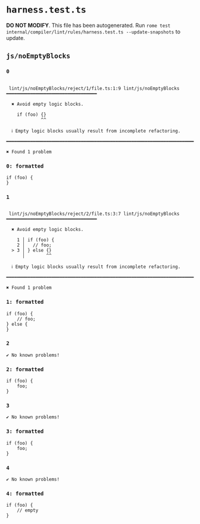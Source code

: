 # `harness.test.ts`

**DO NOT MODIFY**. This file has been autogenerated. Run `rome test internal/compiler/lint/rules/harness.test.ts --update-snapshots` to update.

## `js/noEmptyBlocks`

### `0`

```

 lint/js/noEmptyBlocks/reject/1/file.ts:1:9 lint/js/noEmptyBlocks ━━━━━━━━━━━━━━━━━━━━━━━━━━━━━━━━━━

  ✖ Avoid empty logic blocks.

    if (foo) {}
             ^^

  ℹ Empty logic blocks usually result from incomplete refactoring.

━━━━━━━━━━━━━━━━━━━━━━━━━━━━━━━━━━━━━━━━━━━━━━━━━━━━━━━━━━━━━━━━━━━━━━━━━━━━━━━━━━━━━━━━━━━━━━━━━━━━

✖ Found 1 problem

```

### `0: formatted`

```
if (foo) {
}

```

### `1`

```

 lint/js/noEmptyBlocks/reject/2/file.ts:3:7 lint/js/noEmptyBlocks ━━━━━━━━━━━━━━━━━━━━━━━━━━━━━━━━━━

  ✖ Avoid empty logic blocks.

    1 │ if (foo) {
    2 │   // foo;
  > 3 │ } else {}
      │        ^^

  ℹ Empty logic blocks usually result from incomplete refactoring.

━━━━━━━━━━━━━━━━━━━━━━━━━━━━━━━━━━━━━━━━━━━━━━━━━━━━━━━━━━━━━━━━━━━━━━━━━━━━━━━━━━━━━━━━━━━━━━━━━━━━

✖ Found 1 problem

```

### `1: formatted`

```
if (foo) {
	// foo;
} else {
}

```

### `2`

```
✔ No known problems!

```

### `2: formatted`

```
if (foo) {
	foo;
}

```

### `3`

```
✔ No known problems!

```

### `3: formatted`

```
if (foo) {
	foo;
}

```

### `4`

```
✔ No known problems!

```

### `4: formatted`

```
if (foo) {
	// empty
}

```
